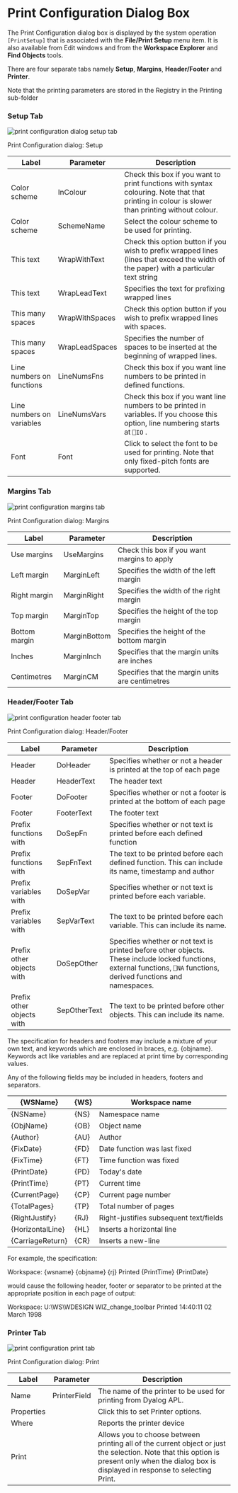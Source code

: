 # Print Configuration Dialog Box

The Print Configuration dialog box is displayed by the system operation `[PrintSetup]` that is associated with the **File/Print Setup** menu item. It is also available from Edit windows and from the **Workspace Explorer** and **Find Objects** tools.

There are four separate tabs namely **Setup**, **Margins**, **Header/Footer** and **Printer**.

Note that the printing parameters are stored in the Registry in the Printing sub-folder

### Setup Tab

![print configuration dialog setup tab](../img/print-configuration-dialog-setup-tab.png)

Print Configuration dialog: Setup

| Label | Parameter | Description |
| --- | --- | ---  |
| Color scheme | InColour | Check this box if you want to print functions with syntax colouring. Note that that printing in colour is slower than printing without colour. |
| Color scheme | SchemeName | Select the colour scheme to be used for printing. |
| This text | WrapWithText | Check this option button if you wish to prefix wrapped lines (lines that exceed the width of the paper) with a particular text string |
| This text | WrapLeadText | Specifies the text for prefixing wrapped lines |
| This many spaces | WrapWithSpaces | Check this option button if you wish to prefix wrapped lines with spaces. |
| This many spaces | WrapLeadSpaces | Specifies the number of spaces to be inserted at the beginning of wrapped lines. |
| Line numbers on functions | LineNumsFns | Check this box if you want line numbers to be printed in defined functions. |
| Line numbers on variables | LineNumsVars | Check this box if you want line numbers to be printed in variables. If you choose this option, line numbering starts at `⎕IO` . |
| Font | Font | Click to select the font to be used for printing. Note that only fixed-pitch fonts are supported. |

### Margins Tab

![print configuration margins tab](../img/print-configuration-margins-tab.png)

Print Configuration dialog: Margins

| Label | Parameter | Description |
| --- | --- | ---  |
| Use margins | UseMargins | Check this box if you want margins to apply |
| Left margin | MarginLeft | Specifies the width of the left margin |
| Right margin | MarginRight | Specifies the width of the right margin |
| Top margin | MarginTop | Specifies the height of the top margin |
| Bottom margin | MarginBottom | Specifies the height of the bottom margin |
| Inches | MarginInch | Specifies that the margin units are inches |
| Centimetres | MarginCM | Specifies that the margin units are centimetres |

### Header/Footer Tab

![print configuration header footer tab](../img/print-configuration-header-footer-tab.png)

Print Configuration dialog: Header/Footer

| Label | Parameter | Description |
| --- | --- | ---  |
| Header | DoHeader | Specifies whether or not a header is printed at the top of each page |
| Header | HeaderText | The header text |
| Footer | DoFooter | Specifies whether or not a footer is printed at the bottom of each page |
| Footer | FooterText | The footer text |
| Prefix functions with | DoSepFn | Specifies whether or not text is printed before each defined function |
| Prefix functions with | SepFnText | The text to be printed before each defined function. This can include its name, timestamp and author |
| Prefix variables with | DoSepVar | Specifies whether or not text is printed before each variable. |
| Prefix variables with | SepVarText | The text to be printed before each variable. This can include its name. |
| Prefix other objects with | DoSepOther | Specifies whether or not text is printed before other objects. These include locked functions, external functions, `⎕NA` functions, derived functions and namespaces. |
| Prefix other objects with | SepOtherText | The text to be printed before other objects. This can include its name. |

The specification for headers and footers may include a mixture of your own text, and keywords which are enclosed in braces, e.g. {objname}. Keywords act like variables and are replaced at print time by corresponding values.

Any of the following fields may be included in headers, footers and separators.

| {WSName} | {WS} | Workspace name |
| --- | --- | ---  |
| {NSName} | {NS} | Namespace name |
| {ObjName} | {OB} | Object name |
| {Author} | {AU} | Author |
| {FixDate} | {FD} | Date function was last fixed |
| {FixTime} | {FT} | Time function was fixed |
| {PrintDate} | {PD} | Today's date |
| {PrintTime} | {PT} | Current time |
| {CurrentPage} | {CP} | Current page number |
| {TotalPages} | {TP} | Total number of pages |
| {RightJustify} | {RJ} | Right-justifies subsequent text/fields |
| {HorizontalLine} | {HL} | Inserts a horizontal line |
| {CarriageReturn} | {CR} | Inserts a new-line |

For example, the specification:

Workspace: {wsname} {objname} {rj} Printed {PrintTime} {PrintDate}

would cause the following header, footer or separator to be printed at the appropriate position in each page of output:

Workspace: U:\WS\WDESIGN WIZ_change_toolbar   Printed 14:40:11 02 March 1998

### Printer Tab

![print configuration print tab](../img/print-configuration-print-tab.png)

Print Configuration dialog: Print

| Label | Parameter | Description |
| --- | --- | ---  |
| Name | PrinterField | The name of the printer to be used for printing from Dyalog APL. |
| Properties |  | Click this to set Printer options. |
| Where |  | Reports the printer device |
| Print |  | Allows you to choose between printing all of the current object or just the selection. Note that this option is present only when the dialog box is displayed in response to selecting Print. |
